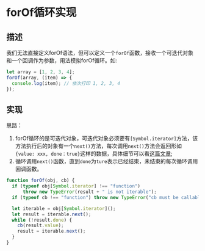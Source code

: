 # forOf循环实现 #

## 描述 ##

我们无法直接定义forOf语法，但可以定义一个`forOf`函数，接收一个可迭代对象和一个回调作为参数，用法模拟forOf循环。如:

```JavaScript
let array = [1, 2, 3, 4];
forOf(array, (item) => {
  console.log(item); // 依次打印 1, 2, 3, 4
});
```

## 实现 ##

思路：

1. forOf循环的是可迭代对象，可迭代对象必须要有`[Symbol.iterator]`方法，该方法执行后的对象有一个`next()`方法，每次调用`next()`方法会返回形如`{value: xxx, done：true}`这样的数据，具体细节可以看[这篇文章](https://www.kai666666.com/2021/06/24/for-of%E5%BE%AA%E7%8E%AF%E7%9A%84%E4%BD%BF%E7%94%A8/);
2. 循环调用`next()`函数，直到`done`为`ture`表示已经结束，未结束的每次循环调用回调函数。

```JavaScript
function forOf(obj, cb) {
  if (typeof obj[Symbol.iterator] !== "function")
      throw new TypeError(result + " is not iterable");
  if (typeof cb !== "function") throw new TypeError("cb must be callable");

  let iterable = obj[Symbol.iterator]();
  let result = iterable.next();
  while (!result.done) {
    cb(result.value);
    result = iterable.next();
  }
}
```
